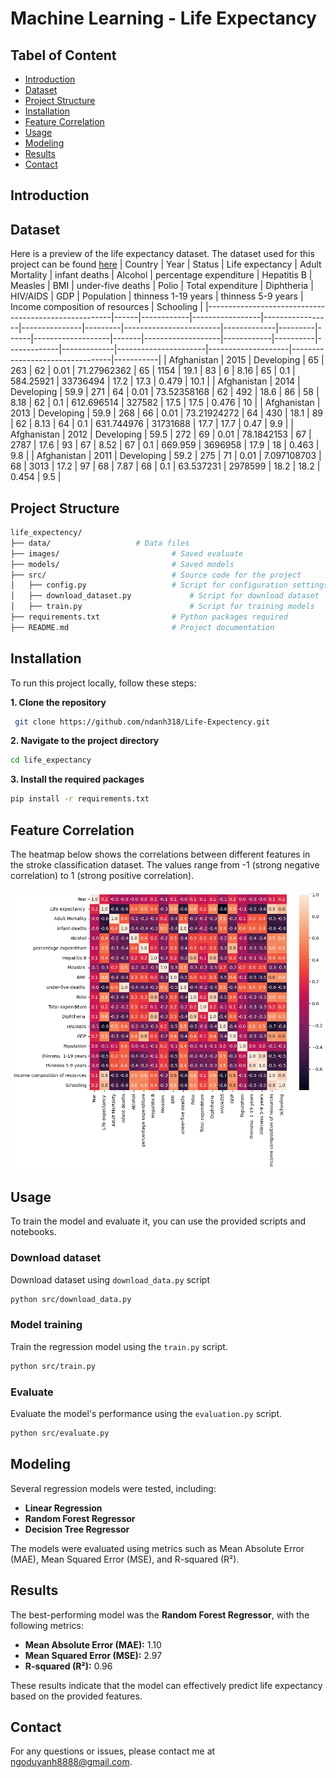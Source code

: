 # Machine Learning - Life Expectancy


## Tabel of Content

 - [Introduction](#Introduction)
 - [Dataset](#Dataset)
 - [Project Structure](#Project-Structure)
 - [Installation](#Installation)
 - [Feature Correlation](#Feature-Correlation)
 - [Usage](#Model-Training)
 - [Modeling](#Modeling)
 - [Results](#Results)
 - [Contact](#Contact)

## Introduction

## Dataset

Here is a preview of the life expectancy dataset. The dataset used for this project can be found [here](https://github.com/ndanh318/Life-Expectency/tree/master/data/sources)
| Country                                              | Year | Status     | Life expectancy | Adult Mortality | infant deaths | Alcohol | percentage expenditure | Hepatitis B | Measles | BMI  | under-five deaths | Polio | Total expenditure | Diphtheria | HIV/AIDS | GDP         | Population  | thinness  1-19 years | thinness 5-9 years | Income composition of resources | Schooling |
|------------------------------------------------------|------|------------|-----------------|-----------------|---------------|---------|------------------------|-------------|---------|------|-------------------|-------|-------------------|------------|----------|-------------|-------------|----------------------|--------------------|---------------------------------|-----------|
| Afghanistan                                          | 2015 | Developing | 65              | 263             | 62            | 0.01    | 71.27962362            | 65          | 1154    | 19.1 | 83                | 6     | 8.16              | 65         | 0.1      | 584.25921   | 33736494    | 17.2                 | 17.3               | 0.479                           | 10.1      |
| Afghanistan                                          | 2014 | Developing | 59.9            | 271             | 64            | 0.01    | 73.52358168            | 62          | 492     | 18.6 | 86                | 58    | 8.18              | 62         | 0.1      | 612.696514  | 327582      | 17.5                 | 17.5               | 0.476                           | 10        |
| Afghanistan                                          | 2013 | Developing | 59.9            | 268             | 66            | 0.01    | 73.21924272            | 64          | 430     | 18.1 | 89                | 62    | 8.13              | 64         | 0.1      | 631.744976  | 31731688    | 17.7                 | 17.7               | 0.47                            | 9.9       |
| Afghanistan                                          | 2012 | Developing | 59.5            | 272             | 69            | 0.01    | 78.1842153             | 67          | 2787    | 17.6 | 93                | 67    | 8.52              | 67         | 0.1      | 669.959     | 3696958     | 17.9                 | 18                 | 0.463                           | 9.8       |
| Afghanistan                                          | 2011 | Developing | 59.2            | 275             | 71            | 0.01    | 7.097108703            | 68          | 3013    | 17.2 | 97                | 68    | 7.87              | 68         | 0.1      | 63.537231   | 2978599     | 18.2                 | 18.2               | 0.454                           | 9.5       |


## Project Structure
```bash
life_expectency/
├── data/			        # Data files
├── images/                   		# Saved evaluate
├── models/                   		# Saved models
├── src/                      		# Source code for the project
│   ├── config.py           		# Script for configuration settings
│   ├── download_dataset.py             # Script for download dataset
│   ├── train.py                        # Script for training models
├── requirements.txt          		# Python packages required
├── README.md                 		# Project documentation
```

## Installation

To run this project locally, follow these steps:

**1. Clone the repository**
```bash
 git clone https://github.com/ndanh318/Life-Expectency.git
```
**2. Navigate to the project directory**
```bash
cd life_expectancy
```
**3. Install the required packages**
```bash
pip install -r requirements.txt
```

## Feature Correlation

The heatmap below shows the correlations between different features in the stroke classification dataset. The values range from -1 (strong negative correlation) to 1 (strong positive correlation).

![Correlation Heatmap](https://github.com/ndanh318/Life-Expectency/blob/master/images/correlation.png)

## Usage
To train the model and evaluate it, you can use the provided scripts and notebooks.
### Download dataset
Download dataset using `download_data.py` script
```bash
python src/download_data.py
```

### Model training
Train the regression model using the `train.py` script.
```bash
python src/train.py
```
### Evaluate
Evaluate the model's performance using the `evaluation.py` script.
```bash
python src/evaluate.py
```

## Modeling

Several regression models were tested, including:

-   **Linear Regression**
-   **Random Forest Regressor**
-   **Decision Tree Regressor**

The models were evaluated using metrics such as Mean Absolute Error (MAE), Mean Squared Error (MSE), and R-squared (R²).

## Results

The best-performing model was the **Random Forest Regressor**, with the following metrics:

-   **Mean Absolute Error (MAE):** 1.10
-   **Mean Squared Error (MSE):** 2.97
-   **R-squared (R²):** 0.96

These results indicate that the model can effectively predict life expectancy based on the provided features.

## Contact

For any questions or issues, please contact me at ngoduyanh8888@gmail.com.

